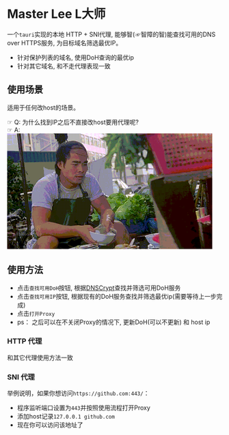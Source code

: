 # Master Lee L大师

一个`tauri`实现的本地 HTTP + SNI代理, 能够智(☞智障的智)能查找可用的DNS over HTTPS服务, 为目标域名筛选最优IP。  

+ 针对保护列表的域名, 使用DoH查询的最优ip
+ 针对其它域名, 和不走代理表现一致

## 使用场景
适用于任何改host的场景。

☞ Q: 为什么找到IP之后不直接改host要用代理呢?  
☞ A: ![为什么 这个问题我也想问 我也不明白](why_not_host.gif)  

## 使用方法  
+ 点击`查找可用DoH`按钮, 根据[DNSCrypt](https://github.com/DNSCrypt/dnscrypt-resolvers)查找并筛选可用DoH服务
+ 点击`查找可用IP`按钮, 根据现有的DoH服务查找并筛选最优ip(需要等待上一步完成)
+ 点击`打开Proxy`
+ ps： 之后可以在不关闭Proxy的情况下, 更新DoH(可以不更新) 和 host ip

### HTTP 代理
和其它代理使用方法一致

### SNI 代理
举例说明，如果你想访问`https://github.com:443/`：
+ 程序监听端口设置为`443`并按照使用流程打开Proxy
+ 添加host记录`127.0.0.1 github.com`
+ 现在你可以访问该地址了
